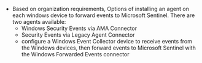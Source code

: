 * Based on organization requirements, Options of installing an agent on each windows device to forward events to Microsoft Sentinel. There are two agents available:
  * Windows Security Events via AMA Connector
  * Security Events via Legacy Agent Connector
  * configure a Windows Event Collector device to receive events from the Windows devices, then forward events to Microsoft Sentinel with the Windows Forwarded Events connector

